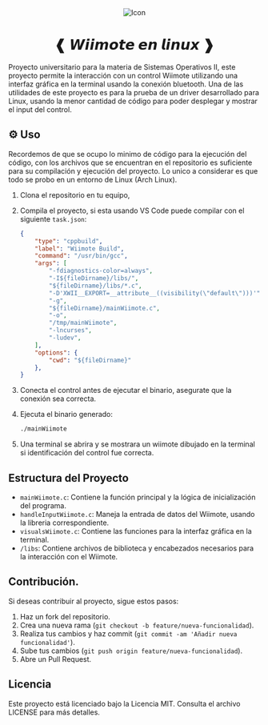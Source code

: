 <div align='center'>
  <a>
    <img src="https://github.com/user-attachments/assets/7a3b7ab5-d9c9-45b5-8fcb-3a9b7cec8bae" alt="Icon" style="max-width: 192px; max-height: 192px;">
  </a>
  <h1>❰ 𝙒𝙞𝙞𝙢𝙤𝙩𝙚 𝙚𝙣 𝙡𝙞𝙣𝙪𝙭 ❱</h1>
</div>

Proyecto universitario para la materia de Sistemas Operativos II, este proyecto permite la interacción con un control Wiimote utilizando una interfaz gráfica en la terminal usando la conexión bluetooth.
Una de las utilidades de este proyecto es para la prueba de un driver desarrollado para Linux, usando la menor cantidad de código para poder desplegar y mostrar el input del control.

## ⚙️ Uso

Recordemos de que se ocupo lo minimo de código para la ejecución del código, con los archivos que se encuentran en el repositorio es suficiente para su compilación y ejecución del proyecto. Lo unico a considerar es que todo se probo en un entorno de Linux (Arch Linux).

1. Clona el repositorio en tu equipo,

2. Compila el proyecto, si esta usando VS Code puede compilar con el siguiente `task.json`:
    ```json
    {
        "type": "cppbuild",
        "label": "Wiimote Build",
        "command": "/usr/bin/gcc",
        "args": [
            "-fdiagnostics-color=always",
            "-I${fileDirname}/libs/",
            "${fileDirname}/libs/*.c",
            "-D'XWII__EXPORT=__attribute__((visibility(\"default\")))'",
            "-g",
            "${fileDirname}/mainWiimote.c",
            "-o",
            "/tmp/mainWiimote",
            "-lncurses",
            "-ludev",
        ],
        "options": {
            "cwd": "${fileDirname}"
        },
    }
   ```
3. Conecta el control antes de ejecutar el binario, asegurate que la conexión sea correcta.
4. Ejecuta el binario generado:
    ```bash
    ./mainWiimote
    ```
5. Una terminal se abrira y se mostrara un wiimote dibujado en la terminal si identificación del control fue correcta.

## Estructura del Proyecto

- `mainWiimote.c`: Contiene la función principal y la lógica de inicialización del programa.
- `handleInputWiimote.c`: Maneja la entrada de datos del Wiimote, usando la libreria correspondiente.
- `visualsWiimote.c`: Contiene las funciones para la interfaz gráfica en la terminal.
- `/libs`: Contiene archivos de biblioteca y encabezados necesarios para la interacción con el Wiimote.

## Contribución.

Si deseas contribuir al proyecto, sigue estos pasos:

1. Haz un fork del repositorio.
2. Crea una nueva rama (`git checkout -b feature/nueva-funcionalidad`).
3. Realiza tus cambios y haz commit (`git commit -am 'Añadir nueva funcionalidad'`).
4. Sube tus cambios (`git push origin feature/nueva-funcionalidad`).
5. Abre un Pull Request.

## Licencia

Este proyecto está licenciado bajo la Licencia MIT. Consulta el archivo LICENSE para más detalles.
